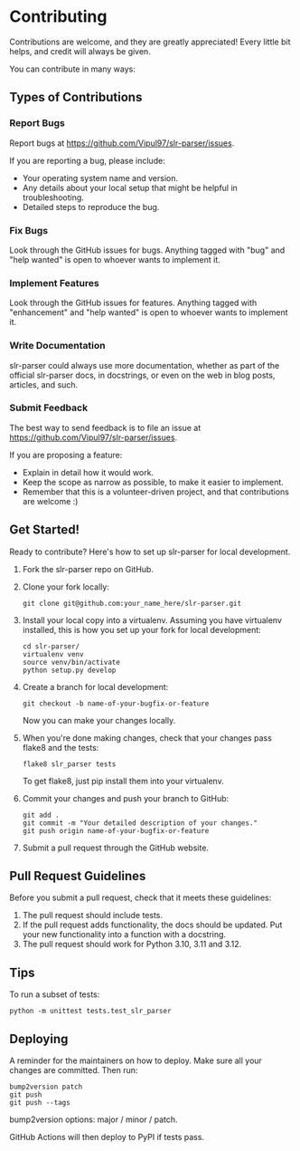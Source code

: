 # Contributing

Contributions are welcome, and they are greatly appreciated! Every little bit helps, and credit will always be given.

You can contribute in many ways:

## Types of Contributions

### Report Bugs

Report bugs at <https://github.com/Vipul97/slr-parser/issues>.

If you are reporting a bug, please include:

-   Your operating system name and version.
-   Any details about your local setup that might be helpful in troubleshooting.
-   Detailed steps to reproduce the bug.

### Fix Bugs

Look through the GitHub issues for bugs. Anything tagged with "bug" and "help wanted" is open to whoever wants to implement it.

### Implement Features

Look through the GitHub issues for features. Anything tagged with "enhancement" and "help wanted" is open to whoever wants to implement it.

### Write Documentation

slr-parser could always use more documentation, whether as part of the official slr-parser docs, in docstrings, or even on the web in blog posts, articles, and such.

### Submit Feedback

The best way to send feedback is to file an issue at <https://github.com/Vipul97/slr-parser/issues>.

If you are proposing a feature:

-   Explain in detail how it would work.
-   Keep the scope as narrow as possible, to make it easier to implement.
-   Remember that this is a volunteer-driven project, and that contributions are welcome :)

## Get Started!

Ready to contribute? Here's how to set up slr-parser for local development.

1.  Fork the slr-parser repo on GitHub.

2.  Clone your fork locally:

        git clone git@github.com:your_name_here/slr-parser.git

3.  Install your local copy into a virtualenv. Assuming you have virtualenv installed, this is how you set up your fork for local development:

        cd slr-parser/
        virtualenv venv
        source venv/bin/activate
        python setup.py develop

4.  Create a branch for local development:

        git checkout -b name-of-your-bugfix-or-feature

    Now you can make your changes locally.

5.  When you're done making changes, check that your changes pass flake8 and the tests:

        flake8 slr_parser tests

    To get flake8, just pip install them into your virtualenv.

6.  Commit your changes and push your branch to GitHub:

        git add .
        git commit -m "Your detailed description of your changes."
        git push origin name-of-your-bugfix-or-feature

7.  Submit a pull request through the GitHub website.

## Pull Request Guidelines

Before you submit a pull request, check that it meets these guidelines:

1.  The pull request should include tests.
2.  If the pull request adds functionality, the docs should be updated. Put your new functionality into a function with a docstring.
3.  The pull request should work for Python 3.10, 3.11 and 3.12.

## Tips

To run a subset of tests:

    python -m unittest tests.test_slr_parser

## Deploying

A reminder for the maintainers on how to deploy. Make sure all your changes are committed. Then run:

    bump2version patch
    git push
    git push --tags

bump2version options: major / minor / patch.

GitHub Actions will then deploy to PyPI if tests pass.
